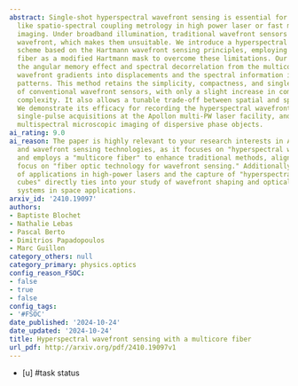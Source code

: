 ```yaml
---
abstract: Single-shot hyperspectral wavefront sensing is essential for applications
  like spatio-spectral coupling metrology in high power laser or fast material dispersion
  imaging. Under broadband illumination, traditional wavefront sensors assume an achromatic
  wavefront, which makes them unsuitable. We introduce a hyperspectral wavefront sensing
  scheme based on the Hartmann wavefront sensing principles, employing a multicore
  fiber as a modified Hartmann mask to overcome these limitations. Our system leverages
  the angular memory effect and spectral decorrelation from the multicore fiber, encoding
  wavefront gradients into displacements and the spectral information into uncorrelated
  patterns. This method retains the simplicity, compactness, and single-shot capability
  of conventional wavefront sensors, with only a slight increase in computational
  complexity. It also allows a tunable trade-off between spatial and spectral resolution.
  We demonstrate its efficacy for recording the hyperspectral wavefront cube from
  single-pulse acquisitions at the Apollon multi-PW laser facility, and for performing
  multispectral microscopic imaging of dispersive phase objects.
ai_rating: 9.0
ai_reason: The paper is highly relevant to your research interests in Adaptive Optics
  and wavefront sensing technologies, as it focuses on "hyperspectral wavefront sensing"
  and employs a "multicore fiber" to enhance traditional methods, aligning with your
  focus on "fiber optic technology for wavefront sensing." Additionally, the mention
  of applications in high-power lasers and the capture of "hyperspectral wavefront
  cubes" directly ties into your study of wavefront shaping and optical communication
  systems in space applications.
arxiv_id: '2410.19097'
authors:
- Baptiste Blochet
- Nathalie Lebas
- Pascal Berto
- Dimitrios Papadopoulos
- Marc Guillon
category_others: null
category_primary: physics.optics
config_reason_FSOC:
- false
- true
- false
config_tags:
- '#FSOC'
date_published: '2024-10-24'
date_updated: '2024-10-24'
title: Hyperspectral wavefront sensing with a multicore fiber
url_pdf: http://arxiv.org/pdf/2410.19097v1
---
```

 - [u] #task status
